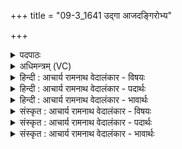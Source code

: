 +++
title = "09-3_1641 उद्गा आजदङ्गिरोभ्य"

+++
<details><summary>पदपाठः</summary>

उत्। गाः। आ꣣जत्। अ꣡ङ्गि꣢꣯रोभ्यः। आ꣣विः꣢। आ꣣। विः꣢। कृ꣣ण्व꣢न्। गु꣡हा꣢꣯। स꣣तीः꣢। अ꣢र्वा꣡ञ्च꣢म्। नु꣣नुदे। वल꣢म्। १६४१।
</details>

<details><summary>अधिमन्त्रम् (VC)</summary>

- इन्द्रः
- गोषूक्त्यश्वसूक्तिनौ काण्वायनौ
- गायत्री
- षड्जः
</details>

<details><summary>हिन्दी : आचार्य रामनाथ वेदालंकार - विषयः</summary>

आगे फिर उसी विषय को कहा गया है।
</details>

<details><summary>हिन्दी : आचार्य रामनाथ वेदालंकार - पदार्थः</summary>

पदार्थान्वयभाषाः -  इन्द्र नामक बलवान् जीवात्मा(अर्वाञ्चम्)अपने सामने आये हुए(वलम्)पूर्व मन्त्र में कह गए आवरण डालनेवाले विघ्न-समूह को(नुनुदे)परे धकेल देता है और(गुहा सतीः)गुफा में छिपी हुई(गाः)अध्यात्म-प्रकाश की किरणों को(अड़्गिरोभ्यः)प्राणायाम के अभ्यासियों के लिए(उद् आजत्)बाहर निकाल लाता है ॥३॥
</details>

<details><summary>हिन्दी : आचार्य रामनाथ वेदालंकार - भावार्थः</summary>

भावार्थभाषाः -  जिन विघ्न-जालों से घिरे हुए योगाभ्यासी लोग विवेक-ख्याति के प्रकाश को वा परमात्मा के प्रकाश को नहीं प्राप्त कर पाते उन विघ्नों को प्रयत्नशील जीवात्मा परमात्मा की कृपा से पराजित करके लक्ष्य-प्राप्ति में सफल हो जाता है ॥३॥
</details>

<details><summary>संस्कृत : आचार्य रामनाथ वेदालंकार - विषयः</summary>

अथ पुनरपि स एव विषय उच्यते।
</details>

<details><summary>संस्कृत : आचार्य रामनाथ वेदालंकार - पदार्थः</summary>

पदार्थान्वयभाषाः -  (इन्द्रः)बलवान् जीवात्मा(अर्वाञ्चम्)स्वाभिमुखमागतम्(वलम्)पूर्वमन्त्रोक्तम् आवरकं विघ्नसमूहम्(नुनुदे)पराङ्नुदति,प्रक्षिपति।(गुहा सतीः)गुहायां विद्यमानाः,प्रच्छन्नाः।[गुहा इत्यत्र‘सुपां सुलुक्०’। अ० ७।१।३९ इति सप्तम्या लुक्।] (गाः)अध्यात्मप्रकाशरश्मीन्(अङ्गिरोभ्यः)प्राणायामाभ्यासिभ्यः(उद् आजत्)उत्प्रापयति ॥३॥
</details>

<details><summary>संस्कृत : आचार्य रामनाथ वेदालंकार - भावार्थः</summary>

भावार्थभाषाः -  यैर्विघ्नजालैः परिवृता योगाभ्यासिनो विवेकख्यातिप्रकाशं परमात्मप्रकाशं वा नाधिगन्तुं पारयन्ति तान् विघ्नान् प्रयत्नशीलो जीवात्मा परमात्मकृपया पराजित्य लक्ष्यं प्राप्तुं सफलो जायते ॥३॥
</details>